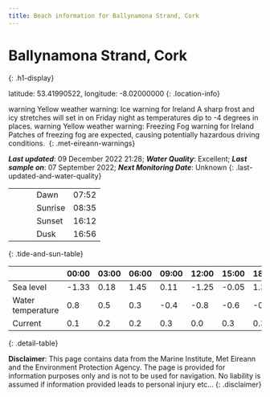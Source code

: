 ```yaml
---
title: Beach information for Ballynamona Strand, Cork
---
```

# Ballynamona Strand, Cork 
{: .h1-display}

latitude: 53.41990522, longitude: -8.02000000
{: .location-info}

<span class="material-icons yellow-warning">warning</span>&nbsp;Yellow weather warning: Ice warning for Ireland A sharp frost and icy stretches will set in on Friday night as temperatures dip to -4 degrees in places.&nbsp;<span class="material-icons yellow-warning">warning</span>&nbsp;Yellow weather warning: Freezing Fog warning for Ireland Patches of freezing fog are expected, causing potentially hazardous driving conditions.&nbsp;
{: .met-eireann-warnings}

___Last updated___: 09 December 2022 21:28; ___Water Quality___: Excellent;
___Last sample on___: 07 September 2022; ___Next Monitoring Date___: Unknown
{: .last-updated-and-water-quality}

|   |   |   |   |   |
|---|---|---|---|---|
|   |   |   | Dawn  | 07:52 |
|   |   |   | Sunrise  | 08:35 |
|   |   |   | Sunset  | 16:12 |
|   |   |   | Dusk  | 16:56 |
{: .tide-and-sun-table}

<div></div>

| | 00:00 | 03:00 | 06:00 | 09:00 | 12:00 | 15:00 | 18:00 | 21:00 |
|---|---|---|---|---|---|---|---|---|
| Sea level | -1.33 | 0.18 | 1.45 | 0.11| -1.25 | -0.05 | 1.35 | 0.21 |
| Water temperature | 0.8 | 0.5 | 0.3 | -0.4 | -0.8 | -0.6 | -0.6 | -1.2 |
| Current | 0.1 | 0.2 | 0.2 | 0.3 | 0.0| 0.3 | 0.3 | 0.2 |
{: .detail-table}

__Disclaimer__: This page contains data from the Marine Institute,
Met Eireann and the Environment Protection Agency. The page is provided for
information purposes only and is not to be used for navigation. No liability
is assumed if information provided leads to personal injury etc...
{: .disclaimer}